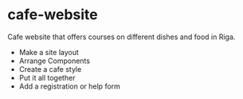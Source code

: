 # cafe-website
Cafe website that offers courses on different dishes and food in Riga.

- Make a site layout
- Arrange Components
- Create a cafe style
- Put it all together
- Add a registration or help form
